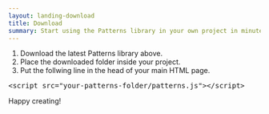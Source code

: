 ```yaml
---
layout: landing-download
title: Download
summary: Start using the Patterns library in your own project in minutes time. 
---
```


1. Download the latest Patterns library above.
2. Place the downloaded folder inside your project.
3. Put the follwing line in the head of your main HTML page. 

<pre class="pat-syntax-highlight">
&lt;script src="your-patterns-folder/patterns.js"&gt;&lt;/script&gt;
</pre>

Happy creating!

